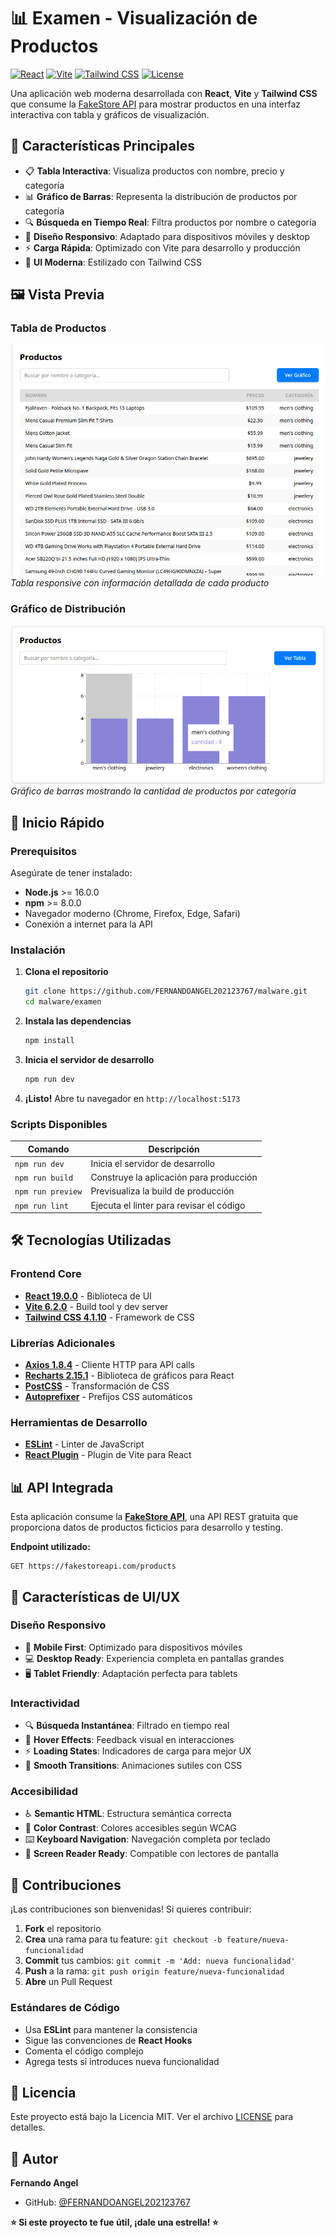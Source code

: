 # 📊 Examen - Visualización de Productos

[![React](https://img.shields.io/badge/React-19.0.0-61dafb?style=flat&logo=react)](https://reactjs.org/)
[![Vite](https://img.shields.io/badge/Vite-6.2.0-646cff?style=flat&logo=vite)](https://vitejs.dev/)
[![Tailwind CSS](https://img.shields.io/badge/Tailwind_CSS-4.1.10-38b2ac?style=flat&logo=tailwind-css)](https://tailwindcss.com/)
[![License](https://img.shields.io/badge/License-MIT-green.svg)](LICENSE)

Una aplicación web moderna desarrollada con **React**, **Vite** y **Tailwind CSS** que consume la [FakeStore API](https://fakestoreapi.com/) para mostrar productos en una interfaz interactiva con tabla y gráficos de visualización.

## 🎯 Características Principales

- 📋 **Tabla Interactiva**: Visualiza productos con nombre, precio y categoría
- 📊 **Gráfico de Barras**: Representa la distribución de productos por categoría
- 🔍 **Búsqueda en Tiempo Real**: Filtra productos por nombre o categoría
- 📱 **Diseño Responsivo**: Adaptado para dispositivos móviles y desktop
- ⚡ **Carga Rápida**: Optimizado con Vite para desarrollo y producción
- 🎨 **UI Moderna**: Estilizado con Tailwind CSS

## 🖼️ Vista Previa

### Tabla de Productos
![Tabla de Productos](./producto.png)
*Tabla responsive con información detallada de cada producto*

### Gráfico de Distribución
![Gráfico de Barras](./grafico.png)
*Gráfico de barras mostrando la cantidad de productos por categoría*


## 🚀 Inicio Rápido

### Prerequisitos

Asegúrate de tener instalado:
- **Node.js** >= 16.0.0
- **npm** >= 8.0.0
- Navegador moderno (Chrome, Firefox, Edge, Safari)
- Conexión a internet para la API

### Instalación

1. **Clona el repositorio**
   ```bash
   git clone https://github.com/FERNANDOANGEL202123767/malware.git
   cd malware/examen
   ```

2. **Instala las dependencias**
   ```bash
   npm install
   ```

3. **Inicia el servidor de desarrollo**
   ```bash
   npm run dev
   ```

4. **¡Listo!** Abre tu navegador en `http://localhost:5173`

### Scripts Disponibles

| Comando | Descripción |
|---------|-------------|
| `npm run dev` | Inicia el servidor de desarrollo |
| `npm run build` | Construye la aplicación para producción |
| `npm run preview` | Previsualiza la build de producción |
| `npm run lint` | Ejecuta el linter para revisar el código |

## 🛠️ Tecnologías Utilizadas

### Frontend Core
- **[React 19.0.0](https://reactjs.org/)** - Biblioteca de UI
- **[Vite 6.2.0](https://vitejs.dev/)** - Build tool y dev server
- **[Tailwind CSS 4.1.10](https://tailwindcss.com/)** - Framework de CSS

### Librerías Adicionales
- **[Axios 1.8.4](https://axios-http.com/)** - Cliente HTTP para API calls
- **[Recharts 2.15.1](https://recharts.org/)** - Biblioteca de gráficos para React
- **[PostCSS](https://postcss.org/)** - Transformación de CSS
- **[Autoprefixer](https://autoprefixer.github.io/)** - Prefijos CSS automáticos

### Herramientas de Desarrollo
- **[ESLint](https://eslint.org/)** - Linter de JavaScript
- **[React Plugin](https://github.com/vitejs/vite-plugin-react)** - Plugin de Vite para React

## 📊 API Integrada

Esta aplicación consume la **[FakeStore API](https://fakestoreapi.com/)**, una API REST gratuita que proporciona datos de productos ficticios para desarrollo y testing.

**Endpoint utilizado:**
```
GET https://fakestoreapi.com/products
```

## 🎨 Características de UI/UX

### Diseño Responsivo
- 📱 **Mobile First**: Optimizado para dispositivos móviles
- 💻 **Desktop Ready**: Experiencia completa en pantallas grandes
- 🖥️ **Tablet Friendly**: Adaptación perfecta para tablets

### Interactividad
- 🔍 **Búsqueda Instantánea**: Filtrado en tiempo real
- 🎯 **Hover Effects**: Feedback visual en interacciones
- ⚡ **Loading States**: Indicadores de carga para mejor UX
- 🎨 **Smooth Transitions**: Animaciones sutiles con CSS

### Accesibilidad
- ♿ **Semantic HTML**: Estructura semántica correcta
- 🎨 **Color Contrast**: Colores accesibles según WCAG
- ⌨️ **Keyboard Navigation**: Navegación completa por teclado
- 📱 **Screen Reader Ready**: Compatible con lectores de pantalla

## 🤝 Contribuciones

¡Las contribuciones son bienvenidas! Si quieres contribuir:

1. **Fork** el repositorio
2. **Crea** una rama para tu feature: `git checkout -b feature/nueva-funcionalidad`
3. **Commit** tus cambios: `git commit -m 'Add: nueva funcionalidad'`
4. **Push** a la rama: `git push origin feature/nueva-funcionalidad`
5. **Abre** un Pull Request

### Estándares de Código
- Usa **ESLint** para mantener la consistencia
- Sigue las convenciones de **React Hooks**
- Comenta el código complejo
- Agrega tests si introduces nueva funcionalidad

## 📄 Licencia

Este proyecto está bajo la Licencia MIT. Ver el archivo [LICENSE](LICENSE) para detalles.

## 👤 Autor

**Fernando Angel**
- GitHub: [@FERNANDOANGEL202123767](https://github.com/FERNANDOANGEL202123767)


**⭐ Si este proyecto te fue útil, ¡dale una estrella! ⭐**
